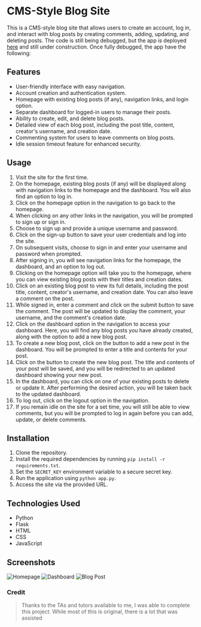 # CMS-Style Blog Site

This is a CMS-style blog site that allows users to create an account, log in, and interact with blog posts by creating comments, adding, updating, and deleting posts. The code is still being debugged, but the app is deployed [here](https://deployed-techblog.herokuapp.com/) and still under construction. Once fully debugged, the app have the following: 

## Features

- User-friendly interface with easy navigation.
- Account creation and authentication system.
- Homepage with existing blog posts (if any), navigation links, and login option.
- Separate dashboard for logged-in users to manage their posts.
- Ability to create, edit, and delete blog posts.
- Detailed view of each blog post, including the post title, content, creator's username, and creation date.
- Commenting system for users to leave comments on blog posts.
- Idle session timeout feature for enhanced security.

## Usage

1. Visit the site for the first time.
2. On the homepage, existing blog posts (if any) will be displayed along with navigation links to the homepage and the dashboard. You will also find an option to log in.
3. Click on the homepage option in the navigation to go back to the homepage.
4. When clicking on any other links in the navigation, you will be prompted to sign up or sign in.
5. Choose to sign up and provide a unique username and password.
6. Click on the sign-up button to save your user credentials and log into the site.
7. On subsequent visits, choose to sign in and enter your username and password when prompted.
8. After signing in, you will see navigation links for the homepage, the dashboard, and an option to log out.
9. Clicking on the homepage option will take you to the homepage, where you can view existing blog posts with their titles and creation dates.
10. Click on an existing blog post to view its full details, including the post title, content, creator's username, and creation date. You can also leave a comment on the post.
11. While signed in, enter a comment and click on the submit button to save the comment. The post will be updated to display the comment, your username, and the comment's creation date.
12. Click on the dashboard option in the navigation to access your dashboard. Here, you will find any blog posts you have already created, along with the option to add a new blog post.
13. To create a new blog post, click on the button to add a new post in the dashboard. You will be prompted to enter a title and contents for your post.
14. Click on the button to create the new blog post. The title and contents of your post will be saved, and you will be redirected to an updated dashboard showing your new post.
15. In the dashboard, you can click on one of your existing posts to delete or update it. After performing the desired action, you will be taken back to the updated dashboard.
16. To log out, click on the logout option in the navigation.
17. If you remain idle on the site for a set time, you will still be able to view comments, but you will be prompted to log in again before you can add, update, or delete comments.

## Installation

1. Clone the repository.
2. Install the required dependencies by running `pip install -r requirements.txt`.
3. Set the `SECRET_KEY` environment variable to a secure secret key.
4. Run the application using `python app.py`.
5. Access the site via the provided URL.

## Technologies Used

- Python
- Flask
- HTML
- CSS
- JavaScript

## Screenshots

![Homepage](/path/to/homepage.png)
![Dashboard](/path/to/dashboard.png)
![Blog Post](/path/to/blogpost.png)

### Credit
> Thanks to the TAs and tutors available to me, I was able to complete this project. 
> While most of this is original, there is a lot that was assisted


